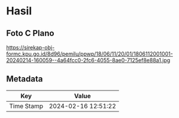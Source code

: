 # Hasil

## Foto C Plano

https://sirekap-obj-formc.kpu.go.id/8d96/pemilu/ppwp/18/06/11/20/01/1806112001001-20240214-160059--4a64fcc0-2fc6-4055-8ae0-7125ef8e88a1.jpg


## Metadata

| Key        | Value               |
| ---------- | ------------------- |
| Time Stamp | 2024-02-16 12:51:22 |



